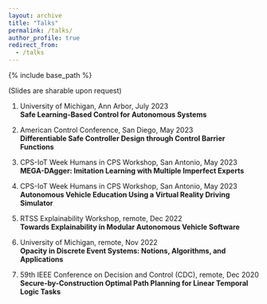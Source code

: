 ```yaml
---
layout: archive
title: "Talks"
permalink: /talks/
author_profile: true
redirect_from:
  - /talks
---
```


{% include base_path %}

<p>(Slides are sharable upon request)

1. University of Michigan, Ann Arbor, July 2023   
**Safe Learning-Based Control for Autonomous Systems**

2. American Control Conference, San Diego, May 2023   
**Differentiable Safe Controller Design through Control Barrier Functions**

3. CPS-IoT Week Humans in CPS Workshop, San Antonio, May 2023  
**MEGA-DAgger: Imitation Learning with Multiple Imperfect Experts**

4. CPS-IoT Week Humans in CPS Workshop, San Antonio, May 2023   
**Autonomous Vehicle Education Using a Virtual Reality Driving Simulator**

5. RTSS Explainability Workshop, remote, Dec 2022   
**Towards Explainability in Modular Autonomous Vehicle Software**

6. University of Michigan, remote, Nov 2022  
**Opacity in Discrete Event Systems: Notions, Algorithms, and Applications**

7. 59th IEEE Conference on Decision and Control (CDC), remote, Dec 2020   
**Secure-by-Construction Optimal Path Planning for Linear Temporal Logic Tasks**